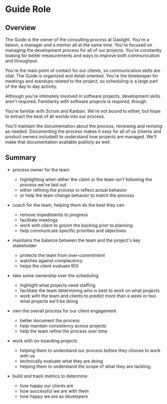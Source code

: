# Guide Role

## Overview

The Guide is the owner of the consulting process at Gaslight. You're a
liaison, a manager and a mentor all at the same time. You're focused on
managing the development process for all of our projects. You're constantly
looking for better measurements and ways to improve both communication and
throughput.

You're the main point of contact for our clients, so communication skills are
vital. The Guide is organized and detail oriented. You're the timekeeper for
meetings and standups related to the project, so scheduling is a large part of
the day to day activity.

Although you're intimately involved in software projects, development skills
aren't required. Familiarity with software projects is required, though.

You're familiar with Scrum and Kanban. We're not bound to either, but hope to
extract the best of all worlds into our process.

You'll maintain the documentation about the process, reviewing and revising as
needed. Documenting the process makes it easy for all of us (clients and
product owners included) to understand how projects are managed. We'll make
that documentation available publicly as well.

## Summary

* process owner for the team
  * highlighting when either the client or the team isn't following the
    process we've laid out
  * either refining the process to reflect actual behavior
  * or help the team change behavior to match the process

* coach for the team, helping them do the best they can
  * remove impediments to progress
  * facilitate meetings
  * work with client to groom the backlog prior to planning
  * help communicate specific priorities and objectives

* maintains the balance between the team and the project's key stakeholder
  * protects the team from over-commitment
  * watches against complacency
  * helps the client evaluate ROI

* take some ownership over the scheduling
  * highlight what projects need staffing
  * facilitate the team determining who is best to work on what projects
  * work with the team and clients to predict more than a week or two what
    projects we'll be doing

* own the overall process for our client engagement
  * better document the process
  * help maintain consistency across projects
  * help the team refine the process over time

* work with on-boarding projects
  * helping them to understand our process before they choose to work with us
  * technically evaluate what they are doing
  * helping them to understand the scope of what they are tackling.

* build and track metrics to determine:
  * how happy our clients are
  * how successful we are with them
  * how happy we are as developers

